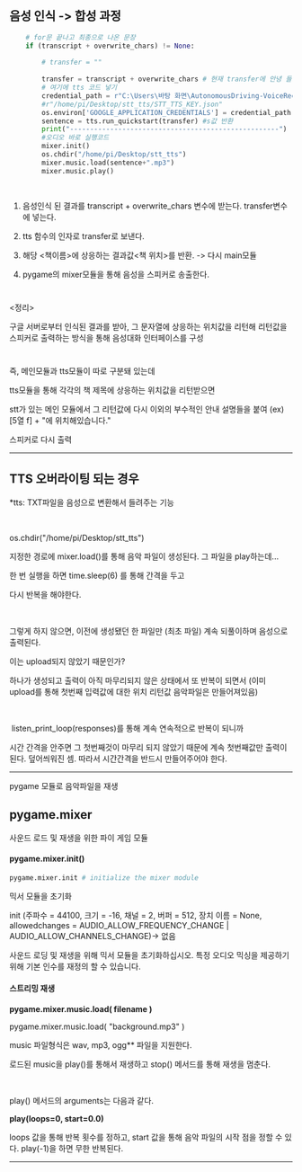 ## 음성 인식 -> 합성 과정

```python
    # for문 끝나고 최종으로 나온 문장
    if (transcript + overwrite_chars) != None: 
       
        # transfer = ""
       
        transfer = transcript + overwrite_chars # 현재 transfer에 안녕 들어있음
        # 여기에 tts 코드 넣기
        credential_path = r"C:\Users\바탕 화면\AutonomousDriving-VoiceRecognition-AI-Robot\Voice Conversation Interface/STT_TTS_KEY.json"
        #r"/home/pi/Desktop/stt_tts/STT_TTS_KEY.json"
        os.environ['GOOGLE_APPLICATION_CREDENTIALS'] = credential_path
        sentence = tts.run_quickstart(transfer) #s값 반환
        print("----------------------------------------------------")
        #오디오 바로 실행코드
        mixer.init()
        os.chdir("/home/pi/Desktop/stt_tts")
        mixer.music.load(sentence+".mp3")
        mixer.music.play()

        
```

1. 음성인식 된 결과를 transcript + overwrite_chars 변수에 받는다. transfer변수에 넣는다.

2. tts 함수의 인자로 transfer로 보낸다.

3. 해당 <책이름>에 상응하는 결과값<책 위치>를 반환. -> 다시 main모듈

4. pygame의 mixer모듈을 통해  음성을 스피커로 송출한다.

#

<정리>

구글 서버로부터 인식된 결과를 받아, 그 문자열에 상응하는 위치값을 리턴해  리턴값을 스피커로 출력하는 방식을 통해  음성대화 인터페이스를 구성

#

즉, 메인모듈과 tts모듈이 따로 구분돼 있는데

tts모듈을 통해  각각의 책 제목에 상응하는 위치값을 리턴받으면

stt가 있는 메인 모듈에서  그 리턴값에 다시 이외의 부수적인 안내 설명들을 붙여  (ex) [5열 f] + "에 위치해있습니다."

스피커로 다시 출력

---

## TTS 오버라이팅 되는 경우

*tts: TXT파일을 음성으로 변환해서 들려주는 기능

​    

<TTS>

os.chdir("/home/pi/Desktop/stt_tts") 

지정한 경로에 mixer.load()를 통해 음악 파일이 생성된다. 그 파일을 play하는데... 

한 번 실행을 하면  time.sleep(6) 를 통해 간격을 두고

다시 반복을 해야한다.

​    

그렇게 하지 않으면, 이전에 생성됐던 한 파일만 (최초 파일) 계속 되풀이하며 음성으로 출력된다.

이는 upload되지 않았기 때문인가?

하나가 생성되고 출력이 아직 마무리되지 않은 상태에서 또 반복이 되면서 (이미 upload를 통해 첫번째 입력값에 대한 위치 리턴값 음악파일은 만들어져있음)

​    

​    listen_print_loop(responses)를 통해  계속 연속적으로 반복이 되니까

시간 간격을 안주면  그 첫번째것이 마무리 되지 않았기 때문에 계속 첫번째값만 출력이 된다. 덮어씌워진 셈. 따라서 시간간격을 반드시 만들어주어야 한다.

---

pygame 모듈로 음악파일을 재생

## pygame.mixer

사운드 로드 및 재생을 위한 파이 게임 모듈

#### pygame.mixer.init()

```python
pygame.mixer.init # initialize the mixer module
```

믹서 모듈을 초기화

init (주파수 = 44100, 크기 = -16, 채널 = 2, 버퍼 = 512, 장치 이름 = None, allowedchanges = AUDIO_ALLOW_FREQUENCY_CHANGE | AUDIO_ALLOW_CHANNELS_CHANGE)-> 없음

사운드 로딩 및 재생을 위해 믹서 모듈을 초기화하십시오. 특정 오디오 믹싱을 제공하기 위해 기본 인수를 재정의 할 수 있습니다.

#### 스트리밍 재생

**pygame.mixer.music.load( filename )**

pygame.mixer.music.load( "background.mp3" )

music 파일형식은 wav, mp3, ogg** 파일을 지원한다.

로드된 music을 play()를 통해서 재생하고 stop() 메서드를 통해 재생을 멈춘다.

​     

play() 메서드의 arguments는 다음과 같다.

**play(loops=0, start=0.0)**

loops 값을 통해 반복 횟수를 정하고, start 값을 통해 음악 파일의 시작 점을 정할 수 있다. play(-1)을 하면 무한 반복된다.

---
